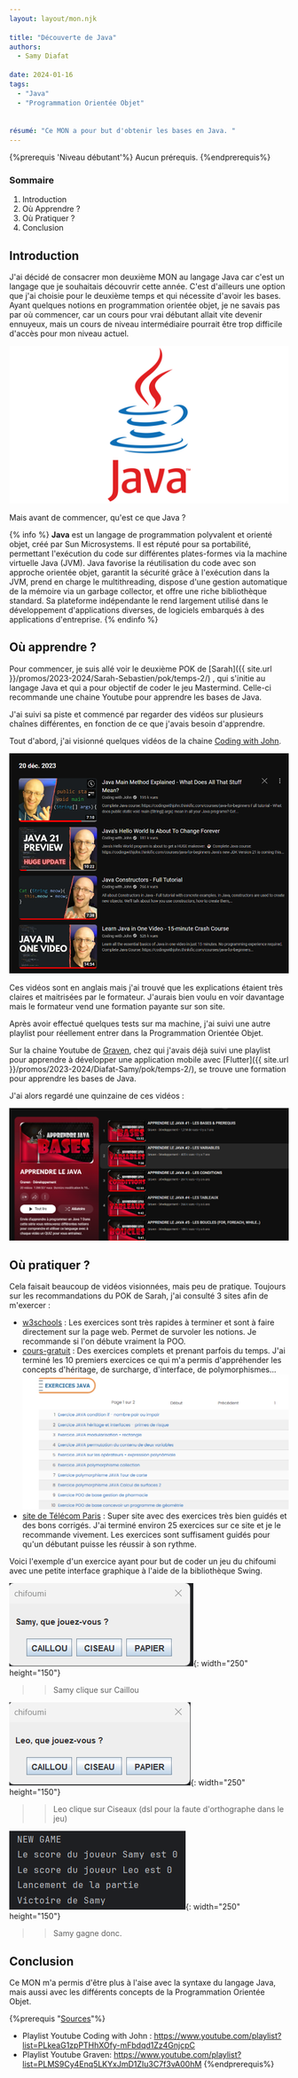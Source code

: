 ```yaml
---
layout: layout/mon.njk

title: "Découverte de Java"
authors:
  - Samy Diafat

date: 2024-01-16
tags:
  - "Java"
  - "Programmation Orientée Objet"


résumé: "Ce MON a pour but d'obtenir les bases en Java. "
---
```

{%prerequis 'Niveau débutant'%}
Aucun prérequis.
{%endprerequis%}

### Sommaire
1. Introduction
2. Où Apprendre ?
3. Où Pratiquer ?
4. Conclusion

## Introduction


J'ai décidé de consacrer mon deuxième MON au langage Java car c'est un langage que je souhaitais découvrir cette année. C'est d'ailleurs une option que j'ai choisie pour le deuxième temps et qui nécessite d'avoir les bases. Ayant quelques notions en programmation orientée objet, je ne savais pas par où commencer, car un cours pour vrai débutant allait vite devenir ennuyeux, mais un cours de niveau intermédiaire pourrait être trop difficile d'accès pour mon niveau actuel.



![Openclassroom_accueil](./logo.png)


Mais avant de commencer, qu'est ce que Java ?

{% info %}
**Java** est un langage de programmation polyvalent et orienté objet, créé par Sun Microsystems. Il est réputé pour sa portabilité, permettant l'exécution du code sur différentes plates-formes via la machine virtuelle Java (JVM). Java favorise la réutilisation du code avec son approche orientée objet, garantit la sécurité grâce à l'exécution dans la JVM, prend en charge le multithreading, dispose d'une gestion automatique de la mémoire via un garbage collector, et offre une riche bibliothèque standard. Sa plateforme indépendante le rend largement utilisé dans le développement d'applications diverses, de logiciels embarqués à des applications d'entreprise.
{% endinfo %}




## Où apprendre ?


Pour commencer, je suis allé voir le deuxième POK de [Sarah]({{ site.url }}/promos/2023-2024/Sarah-Sebastien/pok/temps-2/) , qui s'initie au langage Java et qui a pour objectif de coder le jeu Mastermind. Celle-ci recommande une chaine Youtube pour apprendre les bases de Java.

J'ai suivi sa piste et commencé par regarder des vidéos sur plusieurs chaînes différentes, en fonction de ce que j'avais besoin d'apprendre.

Tout d'abord, j'ai visionné quelques vidéos de la chaine [Coding with John](https://www.youtube.com/playlist?list=PLkeaG1zpPTHhXOfy-mFbdqd1Zz4GnjcpC).

![Openclassroom_accueil](./john.png)

Ces vidéos sont en anglais mais j'ai trouvé que les explications étaient très claires et maitrisées par le formateur. J'aurais bien voulu en voir davantage mais le formateur vend une formation payante sur son site.

Après avoir effectué quelques tests sur ma machine, j'ai suivi une autre playlist pour réellement entrer dans la Programmation Orientée Objet.



Sur la chaine Youtube de [Graven](https://www.youtube.com/playlist?list=PLMS9Cy4Enq5LKYxJmD1ZIu3C7f3vA00hM), chez qui j'avais déjà suivi une playlist pour apprendre à développer une application mobile avec [Flutter]({{ site.url }}/promos/2023-2024/Diafat-Samy/pok/temps-2/), se trouve une formation pour apprendre les bases de Java.

J'ai alors regardé une quinzaine de ces vidéos :

![Openclassroom_accueil](./graven.png)


## Où pratiquer ?

Cela faisait beaucoup de vidéos visionnées, mais peu de pratique.
Toujours sur les recommandations du POK de Sarah, j'ai consulté 3 sites afin de m'exercer :

- [w3schools](https://www.w3schools.com/java/default.asp) : Les exercices sont très rapides à terminer et sont à faire directement sur la page web. Permet de survoler les notions. Je recommande si l'on débute vraiment la POO.
- [cours-gratuit](https://www.cours-gratuit.com/java) : Des exercices complets et prenant parfois du temps. J'ai terminé les 10 premiers exercices ce qui m'a permis d'appréhender les concepts d'héritage, de surcharge, d'interface, de polymorphismes...
![Openclassroom_accueil](./coursgratuit2.png)
- [site de Télécom Paris](https://perso.telecom-paristech.fr/hudry/coursJava/exercices/) : Super site avec des exercices très bien guidés et des bons corrigés. J'ai terminé environ 25 exercices sur ce site et je le recommande vivement. Les exercices sont suffisament guidés pour qu'un débutant puisse les réussir à son rythme.

Voici l'exemple d'un exercice ayant pour but de coder un jeu du chifoumi avec une petite interface graphique à l'aide de la bibliothèque Swing.

![Openclassroom_accueil](./chifoumi1.png){: width="250" height="150"}
>> Samy clique sur Caillou

![Openclassroom_accueil](./chifoumi2.png){: width="250" height="150"}
>>Leo clique sur Ciseaux (dsl pour la faute d'orthographe dans le jeu)

![Openclassroom_accueil](./chifoumi3.png){: width="250" height="150"}

>>Samy gagne donc.




##  Conclusion

Ce MON m'a permis d'être plus à l'aise avec la syntaxe du langage Java, mais aussi avec les différents concepts de la Programmation Orientée Objet.




{%prerequis "<u>Sources</u>"%}
- Playlist Youtube Coding with John : https://www.youtube.com/playlist?list=PLkeaG1zpPTHhXOfy-mFbdqd1Zz4GnjcpC
- Playlist Youtube Graven: https://www.youtube.com/playlist?list=PLMS9Cy4Enq5LKYxJmD1ZIu3C7f3vA00hM
{%endprerequis%}
